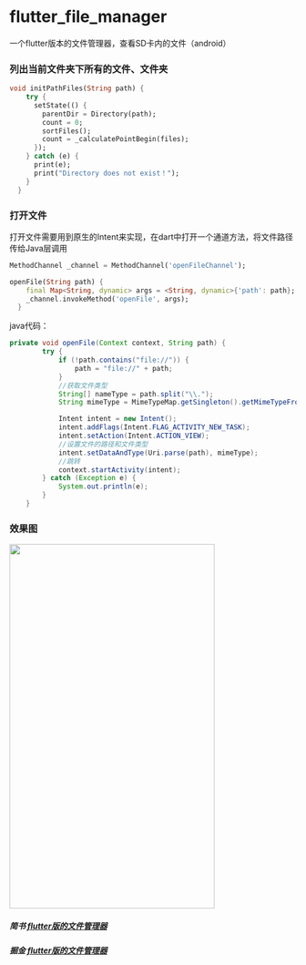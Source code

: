 # flutter_file_manager

一个flutter版本的文件管理器，查看SD卡内的文件（android）

### 列出当前文件夹下所有的文件、文件夹
``` dart
void initPathFiles(String path) {
    try {
      setState(() {
        parentDir = Directory(path);
        count = 0;
        sortFiles();
        count = _calculatePointBegin(files);
      });
    } catch (e) {
      print(e);
      print("Directory does not exist！");
    }
  }
```

### 打开文件
打开文件需要用到原生的Intent来实现，在dart中打开一个通道方法，将文件路径传给Java层调用
``` dart
MethodChannel _channel = MethodChannel('openFileChannel');

openFile(String path) {
    final Map<String, dynamic> args = <String, dynamic>{'path': path};
    _channel.invokeMethod('openFile', args);
  }
```
java代码：
``` java
private void openFile(Context context, String path) {
        try {
            if (!path.contains("file://")) {
                path = "file://" + path;
            }
            //获取文件类型
            String[] nameType = path.split("\\.");
            String mimeType = MimeTypeMap.getSingleton().getMimeTypeFromExtension(nameType[1]);

            Intent intent = new Intent();
            intent.addFlags(Intent.FLAG_ACTIVITY_NEW_TASK);
            intent.setAction(Intent.ACTION_VIEW);
            //设置文件的路径和文件类型
            intent.setDataAndType(Uri.parse(path), mimeType);
            //跳转
            context.startActivity(intent);
        } catch (Exception e) {
            System.out.println(e);
        }
    }
```
### 效果图
<img src="assets/images/image.jpg" width="360" height="640"/>

##### 简书 [flutter版的文件管理器](https://www.jianshu.com/p/a332a20c4ddf)
##### 掘金 [flutter版的文件管理器](https://juejin.im/post/5be3df59e51d4537fc7ad814)